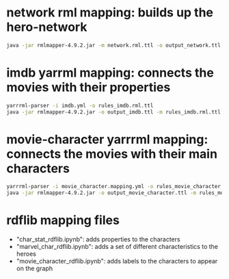 # network rml mapping: builds up the hero-network
```bash
java -jar rmlmapper-4.9.2.jar -m network.rml.ttl -o output_network.ttl -s turtle
```

# imdb yarrml mapping: connects the movies with their properties
```bash
yarrrml-parser -i imdb.yml -o rules_imdb.rml.ttl
java -jar rmlmapper-4.9.2.jar -o output_imdb.ttl -m rules_imdb.rml.ttl -s turtle
```

# movie-character yarrrml mapping: connects the movies with their main characters
```bash
yarrrml-parser -i movie_character.mapping.yml -o rules_movie_character.rml.ttl
java -jar rmlmapper-4.9.2.jar -o output_movie_character.ttl -m rules_movie_character.rml.ttl -s turtle
```

# rdflib mapping files
* "char_stat_rdflib.ipynb": adds properties to the characters
* "marvel_char_rdflib.ipynb": adds a set of different characteristics to the heroes
* "movie_character_rdflib.ipynb": adds labels to the characters to appear on the graph